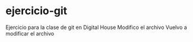 # ejercicio-git
Ejercicio para la clase de git en Digital House
Modifico el archivo
Vuelvo a modificar el archivo

